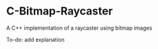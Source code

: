 # C-Bitmap-Raycaster
A C++ implementation of a raycaster using bitmap images

To-do: add explanation

